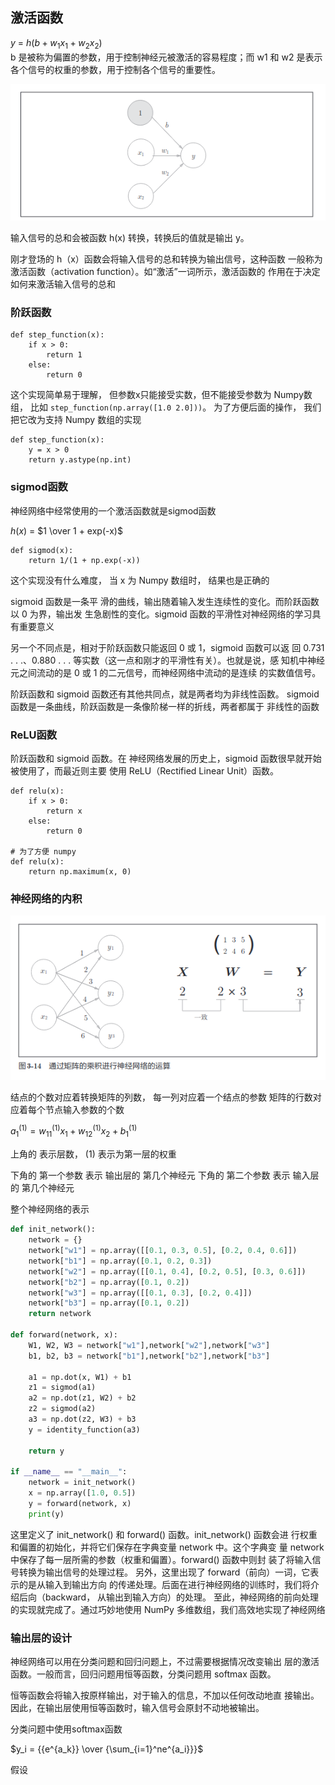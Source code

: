 ## 激活函数

$y$ = $h(b+w_1x_1 + w_2x_2)$  
b 是被称为偏置的参数，用于控制神经元被激活的容易程度；而 w1 和 w2
是表示各个信号的权重的参数，用于控制各个信号的重要性。

![](images/0301.png)

输入信号的总和会被函数 h(x) 转换，转换后的值就是输出 y。

刚才登场的 h（x）函数会将输入信号的总和转换为输出信号，这种函数
一般称为激活函数（activation function）。如“激活”一词所示，激活函数的
作用在于决定如何来激活输入信号的总和

### 阶跃函数
```
def step_function(x):
    if x > 0:
        return 1
    else:
        return 0
```
这个实现简单易于理解， 但参数x只能接受实数，但不能接受参数为 Numpy数组， 比如 `step_function(np.array([1.0 2.0]))`。 为了方便后面的操作， 我们把它改为支持 Numpy 数组的实现
```
def step_function(x):
    y = x > 0
    return y.astype(np.int)
```

### sigmod函数

神经网络中经常使用的一个激活函数就是sigmod函数

$h(x)$ = $1 \over 1 + exp(-x)$

```
def sigmod(x):
    return 1/(1 + np.exp(-x))
```

这个实现没有什么难度， 当 x 为 Numpy 数组时， 结果也是正确的

sigmoid 函数是一条平
滑的曲线，输出随着输入发生连续性的变化。而阶跃函数以 0 为界，输出发
生急剧性的变化。sigmoid 函数的平滑性对神经网络的学习具有重要意义

另一个不同点是，相对于阶跃函数只能返回 0 或 1，sigmoid 函数可以返
回 0.731 . . .、0.880 . . . 等实数（这一点和刚才的平滑性有关）。也就是说，感
知机中神经元之间流动的是 0 或 1 的二元信号，而神经网络中流动的是连续
的实数值信号。

阶跃函数和 sigmoid 函数还有其他共同点，就是两者均为非线性函数。
sigmoid 函数是一条曲线，阶跃函数是一条像阶梯一样的折线，两者都属于
非线性的函数

### ReLU函数
阶跃函数和 sigmoid 函数。在
神经网络发展的历史上，sigmoid 函数很早就开始被使用了，而最近则主要
使用 ReLU（Rectified Linear Unit）函数。
```
def relu(x):
    if x > 0:
        return x
    else:
        return 0

# 为了方便 numpy
def relu(x):
    return np.maximum(x, 0)
```

### 神经网络的内积

![](images/0303.png)

结点的个数对应着转换矩阵的列数， 每一列对应着一个结点的参数 
矩阵的行数对应着每个节点输入参数的个数

$a_1^{(1)}=w_{1 1}^{(1)}x_1+w_{1 2}^{(1)}x_2+b_1^{(1)}$

上角的 表示层数， (1) 表示为第一层的权重

下角的 第一个参数 表示 输出层的 第几个神经元
下角的 第二个参数 表示 输入层的 第几个神经元

整个神经网络的表示

```python
def init_network():
    network = {}
    network["w1"] = np.array([[0.1, 0.3, 0.5], [0.2, 0.4, 0.6]])
    network["b1"] = np.array([0.1, 0.2, 0.3])
    network["w2"] = np.array([[0.1, 0.4], [0.2, 0.5], [0.3, 0.6]])
    network["b2"] = np.array([0.1, 0.2])
    network["w3"] = np.array([[0.1, 0.3], [0.2, 0.4]])
    network["b3"] = np.array([0.1, 0.2])
    return network

def forward(network, x):
    W1, W2, W3 = network["w1"],network["w2"],network["w3"]
    b1, b2, b3 = network["b1"],network["b2"],network["b3"]

    a1 = np.dot(x, W1) + b1
    z1 = sigmod(a1)
    a2 = np.dot(z1, W2) + b2
    z2 = sigmod(a2)
    a3 = np.dot(z2, W3) + b3
    y = identity_function(a3)

    return y

if __name__ == "__main__":
    network = init_network()
    x = np.array([1.0, 0.5])
    y = forward(network, x)
    print(y)
```

这里定义了 init_network() 和 forward() 函数。init_network() 函数会进
行权重和偏置的初始化，并将它们保存在字典变量 network 中。这个字典变
量 network 中保存了每一层所需的参数（权重和偏置）。forward() 函数中则封
装了将输入信号转换为输出信号的处理过程。
另外，这里出现了 forward（前向）一词，它表示的是从输入到输出方向
的传递处理。后面在进行神经网络的训练时，我们将介绍后向（backward，
从输出到输入方向）的处理。
至此，神经网络的前向处理的实现就完成了。通过巧妙地使用 NumPy
多维数组，我们高效地实现了神经网络

### 输出层的设计
神经网络可以用在分类问题和回归问题上，不过需要根据情况改变输出
层的激活函数。一般而言，回归问题用恒等函数，分类问题用 softmax 函数。

恒等函数会将输入按原样输出，对于输入的信息，不加以任何改动地直
接输出。因此，在输出层使用恒等函数时，输入信号会原封不动地被输出。

分类问题中使用softmax函数

$y_i = {{e^{a_k}} \over {\sum_{i=1}^ne^{a_i}}}$

假设